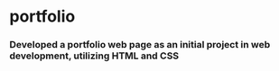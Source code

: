 # portfolio

### Developed a portfolio web page as an initial project in web development, utilizing HTML and CSS
